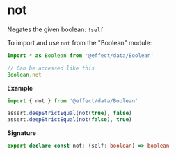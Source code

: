 # not

Negates the given boolean: `!self`

To import and use `not` from the "Boolean" module:

```ts
import * as Boolean from '@effect/data/Boolean'

// Can be accessed like this
Boolean.not
```

**Example**

```ts
import { not } from '@effect/data/Boolean'

assert.deepStrictEqual(not(true), false)
assert.deepStrictEqual(not(false), true)
```

**Signature**

```ts
export declare const not: (self: boolean) => boolean
```
